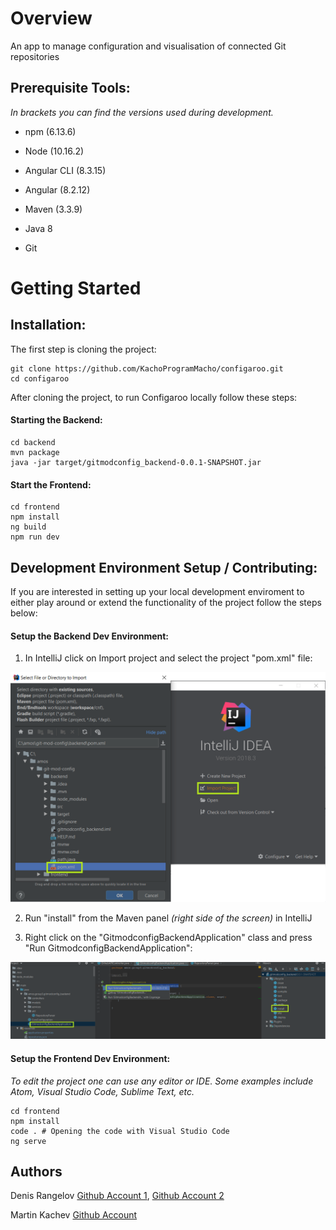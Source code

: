 # Overview
An app to manage configuration and visualisation of connected Git repositories

## Prerequisite Tools:
*In brackets you can find the versions used during development.*

* npm (6.13.6)

* Node (10.16.2)

* Angular CLI (8.3.15)

* Angular (8.2.12)

* Maven (3.3.9)

* Java 8

* Git

# Getting Started 

## Installation:
The first step is cloning the project:

```shell
git clone https://github.com/KachoProgramMacho/configaroo.git
cd configaroo 
```

After cloning the project, to run Configaroo locally follow these steps:

#### Starting the Backend:
```shell
cd backend
mvn package
java -jar target/gitmodconfig_backend-0.0.1-SNAPSHOT.jar
```

#### Start the Frontend:
```shell
cd frontend
npm install
ng build
npm run dev
```

## Development Environment Setup / Contributing:

If you are interested in setting up your local development enviroment to either play around or extend the functionality of the project follow the steps below:

#### Setup the Backend Dev Environment:

1. In IntelliJ click on Import project and select the project "pom.xml" file:

![alt text](https://github.com/KachoProgramMacho/configaroo/blob/master/documentation/images/configarooIntellijSetup.png)

2. Run "install" from the Maven panel *(right side of the screen)* in IntelliJ 

3. Right click on the "GitmodconfigBackendApplication" class and press "Run GitmodconfigBackendApplication":

![alt text](https://github.com/KachoProgramMacho/configaroo/blob/master/documentation/images/ConfigarooBackendSetup.png)


#### Setup the Frontend Dev Environment:

*To edit the project one can use any editor or IDE. Some examples include Atom, Visual Studio Code, Sublime Text, etc.*

```shell
cd frontend
npm install
code . # Opening the code with Visual Studio Code
ng serve
```






## Authors
Denis Rangelov [Github Account 1](https://github.com/LukchoZloto), 
               [Github Account 2](https://github.com/d-rangelov)
               
Martin Kachev [Github Account](https://github.com/KachoProgramMacho)
